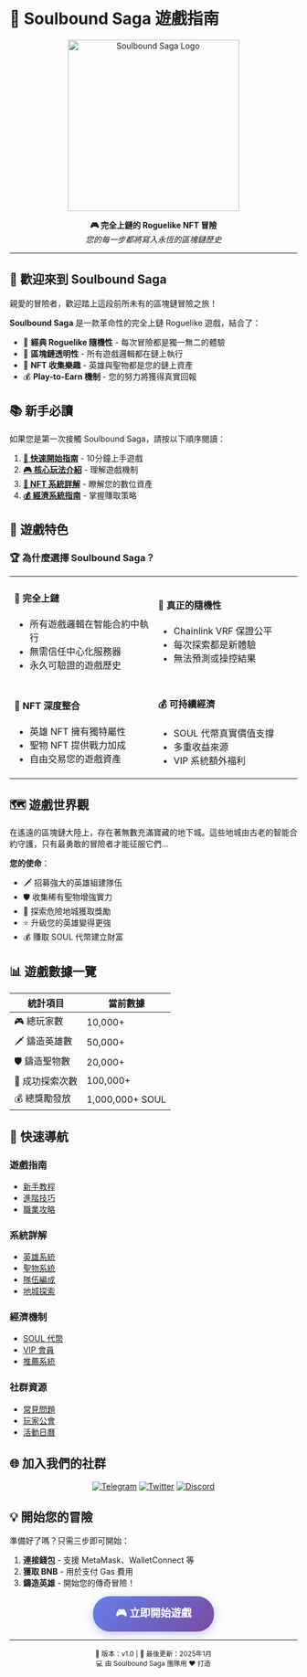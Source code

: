 # 🏰 Soulbound Saga 遊戲指南

<p align="center">
  <img src="../assets/logo.png" alt="Soulbound Saga Logo" width="300">
</p>

<p align="center">
  <strong>🎮 完全上鏈的 Roguelike NFT 冒險</strong><br>
  <em>您的每一步都將寫入永恆的區塊鏈歷史</em>
</p>

---

## 🌟 歡迎來到 Soulbound Saga

親愛的冒險者，歡迎踏上這段前所未有的區塊鏈冒險之旅！

**Soulbound Saga** 是一款革命性的完全上鏈 Roguelike 遊戲，結合了：
- 🎲 **經典 Roguelike 隨機性** - 每次冒險都是獨一無二的體驗
- 🔗 **區塊鏈透明性** - 所有遊戲邏輯都在鏈上執行
- 💎 **NFT 收集樂趣** - 英雄與聖物都是您的鏈上資產
- 💰 **Play-to-Earn 機制** - 您的努力將獲得真實回報

## 📚 新手必讀

如果您是第一次接觸 Soulbound Saga，請按以下順序閱讀：

1. **[🚀 快速開始指南](quickstart/getting-started.md)** - 10分鐘上手遊戲
2. **[🎮 核心玩法介紹](gameplay/core-mechanics.md)** - 理解遊戲機制
3. **[💎 NFT 系統詳解](nft/hero-system.md)** - 瞭解您的數位資產
4. **[💰 經濟系統指南](economy/soul-token.md)** - 掌握賺取策略

## 🎯 遊戲特色

### 🏆 為什麼選擇 Soulbound Saga？

<table>
  <tr>
    <td width="50%">
      <h4>🔗 完全上鏈</h4>
      <ul>
        <li>所有遊戲邏輯在智能合約中執行</li>
        <li>無需信任中心化服務器</li>
        <li>永久可驗證的遊戲歷史</li>
      </ul>
    </td>
    <td width="50%">
      <h4>🎲 真正的隨機性</h4>
      <ul>
        <li>Chainlink VRF 保證公平</li>
        <li>每次探索都是新體驗</li>
        <li>無法預測或操控結果</li>
      </ul>
    </td>
  </tr>
  <tr>
    <td width="50%">
      <h4>💎 NFT 深度整合</h4>
      <ul>
        <li>英雄 NFT 擁有獨特屬性</li>
        <li>聖物 NFT 提供戰力加成</li>
        <li>自由交易您的遊戲資產</li>
      </ul>
    </td>
    <td width="50%">
      <h4>💰 可持續經濟</h4>
      <ul>
        <li>SOUL 代幣真實價值支撐</li>
        <li>多重收益來源</li>
        <li>VIP 系統額外福利</li>
      </ul>
    </td>
  </tr>
</table>

## 🗺️ 遊戲世界觀

在遙遠的區塊鏈大陸上，存在著無數充滿寶藏的地下城。這些地城由古老的智能合約守護，只有最勇敢的冒險者才能征服它們...

**您的使命**：
- 🗡️ 招募強大的英雄組建隊伍
- 🛡️ 收集稀有聖物增強實力  
- 🏰 探索危險地城獲取獎勵
- ⭐ 升級您的英雄變得更強
- 💰 賺取 SOUL 代幣建立財富

## 📊 遊戲數據一覽

<div align="center">

| 統計項目 | 當前數據 |
|---------|---------|
| 🎮 總玩家數 | 10,000+ |
| 🗡️ 鑄造英雄數 | 50,000+ |
| 🛡️ 鑄造聖物數 | 20,000+ |
| 🏰 成功探索次數 | 100,000+ |
| 💰 總獎勵發放 | 1,000,000+ SOUL |

</div>

## 🚀 快速導航

### 遊戲指南
- [新手教程](tutorial/beginner-guide.md)
- [進階技巧](tutorial/advanced-tips.md)
- [職業攻略](tutorial/class-guide.md)

### 系統詳解
- [英雄系統](systems/hero-system.md)
- [聖物系統](systems/relic-system.md)
- [隊伍編成](systems/party-building.md)
- [地城探索](systems/dungeon-exploration.md)

### 經濟機制
- [SOUL 代幣](economy/soul-token.md)
- [VIP 會員](economy/vip-benefits.md)
- [推薦系統](economy/referral-system.md)

### 社群資源
- [常見問題](community/faq.md)
- [玩家公會](community/guilds.md)
- [活動日曆](community/events.md)

## 🌐 加入我們的社群

<div align="center">

[![Telegram](https://img.shields.io/badge/Telegram-2CA5E0?style=for-the-badge&logo=telegram&logoColor=white)](https://t.me/Soulbound_Saga)
[![Twitter](https://img.shields.io/badge/Twitter-1DA1F2?style=for-the-badge&logo=twitter&logoColor=white)](https://x.com/Soulbound_Saga)
[![Discord](https://img.shields.io/badge/Discord-7289DA?style=for-the-badge&logo=discord&logoColor=white)](https://discord.gg/soulboundsaga)

</div>

## 💡 開始您的冒險

準備好了嗎？只需三步即可開始：

1. **連接錢包** - 支援 MetaMask、WalletConnect 等
2. **獲取 BNB** - 用於支付 Gas 費用
3. **鑄造英雄** - 開始您的傳奇冒險！

<div align="center">
  <a href="https://app.soulboundsaga.com" target="_blank">
    <button style="background: linear-gradient(135deg, #667eea 0%, #764ba2 100%); color: white; padding: 15px 40px; border: none; border-radius: 30px; font-size: 18px; font-weight: bold; cursor: pointer; box-shadow: 0 4px 15px rgba(102, 126, 234, 0.4);">
      🎮 立即開始遊戲
    </button>
  </a>
</div>

---

<p align="center">
  <small>
    📖 版本：v1.0 | 📅 最後更新：2025年1月<br>
    💻 由 Soulbound Saga 團隊用 ❤️ 打造
  </small>
</p>